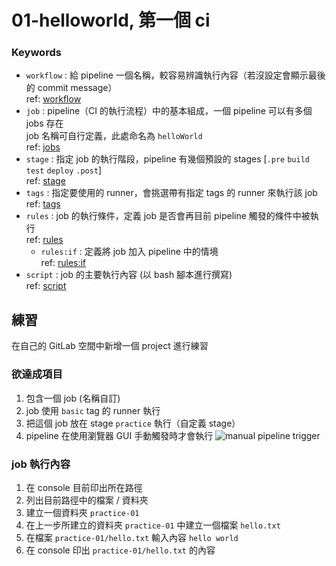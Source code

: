 # 01-helloworld, 第一個 ci 

### Keywords
- `workflow` : 給 pipeline 一個名稱，較容易辨識執行內容（若沒設定會顯示最後的 commit message）<br>
  ref: [workflow](https://docs.gitlab.com/ee/ci/yaml/#workflow)
- `job` : pipeline（CI 的執行流程）中的基本組成，一個 pipeline 可以有多個 jobs 存在 <br>
  job 名稱可自行定義，此處命名為 `helloWorld` <br>
  ref: [jobs](https://docs.gitlab.com/ee/ci/jobs/index.html)
- `stage` : 指定 job 的執行階段，pipeline 有幾個預設的 stages [`.pre` `build` `test` `deploy` `.post`] <br>
  ref: [stage](https://docs.gitlab.com/ee/ci/yaml/#stage)
- `tags` : 指定要使用的 runner，會挑選帶有指定 tags 的 runner 來執行該 job <br>
  ref: [tags](https://docs.gitlab.com/ee/ci/yaml/#tags)
- `rules` : job 的執行條件，定義 job 是否會再目前 pipeline 觸發的條件中被執行 <br>
  ref: [rules](https://docs.gitlab.com/ee/ci/yaml/#rules)
  - `rules:if` : 定義將 job 加入 pipeline 中的情境 <br>
    ref: [rules:if](https://docs.gitlab.com/ee/ci/yaml/#rulesif)
- `script` : job 的主要執行內容 (以 bash 腳本進行撰寫) <br>
  ref: [script](https://docs.gitlab.com/ee/ci/yaml/#script)


## 練習
在自己的 GitLab 空間中新增一個 project 進行練習

### 欲達成項目
1. 包含一個 job (名稱自訂)
2. job 使用 `basic` tag 的 runner 執行
3. 把這個 job 放在 stage `practice` 執行（自定義 stage）
4. pipeline 在使用瀏覽器 GUI 手動觸發時才會執行
  ![manual pipeline trigger](images/trigger-pipeline.png)

### job 執行內容
1. 在 console 目前印出所在路徑
2. 列出目前路徑中的檔案 / 資料夾
3. 建立一個資料夾 `practice-01`
4. 在上一步所建立的資料夾 `practice-01` 中建立一個檔案 `hello.txt`
5. 在檔案 `practice-01/hello.txt` 輸入內容 `hello world`
6. 在 console 印出 `practice-01/hello.txt` 的內容